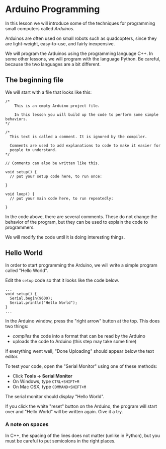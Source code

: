 # Arduino Programming

In this lesson we will introduce some of the techniques for
programming small computers called *Arduinos*.

Arduinos are often used on small robots such as quadcopters, since
they are light-weight, easy-to-use, and fairly inexpensive.

We will program the Arduinos using the programming language C++. In
some other lessons, we will program with the language Python. Be
careful, because the two languages are a bit different. 


## The beginning file

We will start with a file that looks like this:

```
/* 
    This is an empty Arduino project file.
    
    In this lesson you will build up the code to perform some simple behaviors.
*/

/*
  This text is called a comment. It is ignored by the compiler.
  
  Comments are used to add explanations to code to make it easier for 
  people to understand.
*/

// Comments can also be written like this.

void setup() {
  // put your setup code here, to run once:
  
}

void loop() {
  // put your main code here, to run repeatedly:

}
```
In the code above, there are several comments. These do not change the
behavior of the program, but they can be used to explain the code to
programmers.

We will modify the code until it is doing interesting things. 

## Hello World

In order to start programming the Arduino, we will write a simple
program called "Hello World".

Edit the `setup` code so that it looks like the code below.
```
...
void setup() {
  Serial.begin(9600);
  Serial.println("Hello World");
}
...
```
In the Arduino window, press the "right arrow" button at the top. This
does two things:
* *compiles* the code into a format that can be read by the Arduino
* uploads the code to Arduino (this step may take some time)

If everything went well, "Done Uploading" should appear below
the text editor.

To test your code, open the "Serial Monitor" using one of these methods:
* Click **Tools -> Serial Monitor**
* On Windows, type `CTRL+SHIFT+M`
* On Mac OSX, type `COMMAND+SHIFT+M`

The serial monitor should display "Hello World".

If you click the white "reset" button on the Arduino, the program will
start over and "Hello World" will be written again. Give it a try.


### A note on spaces
In C++, the spacing of the lines does not matter (unlike in Python),
but you must be careful to put semicolons in the right places. 
